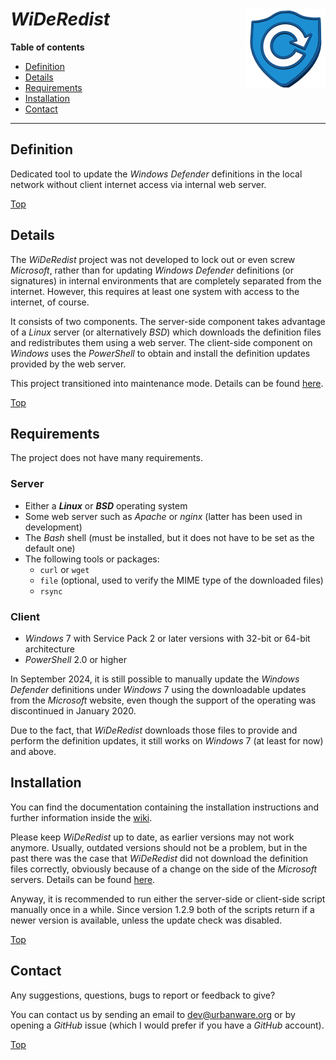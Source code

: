 # *WiDeRedist* <img src="https://raw.githubusercontent.com/urbanware-org/wideredist/master/wideredist.png" alt="WiDeRedist logo" height="128px" width="128px" align="right"/>

**Table of contents**
*   [Definition](#definition)
*   [Details](#details)
*   [Requirements](#requirements)
*   [Installation](#installation)
*   [Contact](#contact)

----

## Definition

Dedicated tool to update the *Windows Defender* definitions in the local network without client internet access via internal web server.

[Top](#wideredist-)

## Details

The *WiDeRedist* project was not developed to lock out or even screw *Microsoft*, rather than for updating *Windows Defender* definitions (or signatures) in internal environments that are completely separated from the internet. However, this requires at least one system with access to the internet, of course.

It consists of two components. The server-side component takes advantage of a *Linux* server (or alternatively *BSD*) which downloads the definition files and redistributes them using a web server. The client-side component on *Windows* uses the *PowerShell* to obtain and install the definition updates provided by the web server.

This project transitioned into maintenance mode. Details can be found [here](https://github.com/urbanware-org/wideredist/wiki#maintenance-mode).

[Top](#wideredist-)

## Requirements

The project does not have many requirements.

### Server

*   Either a ***Linux*** or ***BSD*** operating system
*   Some web server such as *Apache* or *nginx* (latter has been used in development)
*   The *Bash* shell (must be installed, but it does not have to be set as the default one)
*   The following tools or packages:
    *   `curl` or `wget`
    *   `file` (optional, used to verify the MIME type of the downloaded files)
    *   `rsync`

### Client

*   *Windows* 7 with Service Pack 2 or later versions with 32-bit or 64-bit architecture
*   *PowerShell* 2.0 or higher

In September 2024, it is still possible to manually update the *Windows Defender* definitions under *Windows* 7 using the downloadable updates from the *Microsoft* website, even though the support of the operating was discontinued in January 2020.

Due to the fact, that *WiDeRedist* downloads those files to provide and perform the definition updates, it still works on *Windows* 7 (at least for now) and above.

## Installation

You can find the documentation containing the installation instructions and further information inside the [wiki](https://github.com/urbanware-org/wideredist/wiki).

Please keep *WiDeRedist* up to date, as earlier versions may not work anymore. Usually, outdated versions should not be a problem, but in the past there was the case that *WiDeRedist* did not download the definition files correctly, obviously because of a change on the side of the *Microsoft* servers. Details can be found [here](https://github.com/urbanware-org/wideredist/wiki#required-update-for-old-versions)</a>.

Anyway, it is recommended to run either the server-side or client-side script manually once in a while. Since version 1.2.9 both of the scripts return if a newer version is available, unless the update check was disabled.

[Top](#wideredist-)

## Contact

Any suggestions, questions, bugs to report or feedback to give?

You can contact us by sending an email to [dev@urbanware.org](mailto:dev@urbanware.org) or by opening a *GitHub* issue (which I would prefer if you have a *GitHub* account).

[Top](#wideredist-)
